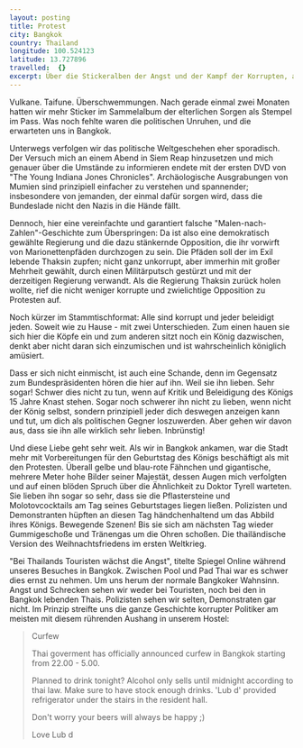 ```yaml
---
layout: posting
title: Protest
city: Bangkok
country: Thailand
longitude: 100.524123
latitude: 13.727896
travelled:  {}
excerpt: Über die Stickeralben der Angst und der Kampf der Korrupten, als auch dem thailändischen Weihnachtsfrieden und wie mit Ausgangssperren umgegangen wird.
---
```


Vulkane. Taifune. Überschwemmungen. Nach gerade einmal zwei Monaten hatten wir mehr Sticker im Sammelalbum der elterlichen Sorgen als Stempel im Pass. Was noch fehlte waren die politischen Unruhen, und die erwarteten uns in Bangkok.

Unterwegs verfolgen wir das politische Weltgeschehen eher sporadisch. Der Versuch mich an einem Abend in Siem Reap hinzusetzen und mich genauer über die Umstände zu informieren endete mit der ersten DVD von "The Young Indiana Jones Chronicles". Archäologische Ausgrabungen von Mumien sind prinzipiell einfacher zu verstehen und spannender; insbesondere von jemanden, der einmal dafür sorgen wird, dass die Bundeslade nicht den Nazis in die Hände fällt.

Dennoch, hier eine vereinfachte und garantiert falsche "Malen-nach-Zahlen"-Geschichte zum Überspringen: Da ist also eine demokratisch gewählte Regierung und die dazu stänkernde Opposition, die ihr vorwirft von Marionettenpfäden durchzogen zu sein. Die Pfäden soll der im Exil lebende Thaksin zupfen; nicht ganz unkorrupt, aber immerhin mit großer Mehrheit gewählt, durch einen Militärputsch gestürzt und mit der derzeitigen Regierung verwandt. Als die Regierung Thaksin zurück holen wollte, rief die nicht weniger korrupte und zwielichtige Opposition zu Protesten auf. 

Noch kürzer im Stammtischformat: Alle sind korrupt und jeder beleidigt jeden. Soweit wie zu Hause - mit zwei Unterschieden. Zum einen hauen sie sich hier die Köpfe ein und zum anderen sitzt noch ein König dazwischen, denkt aber nicht daran sich einzumischen und ist wahrscheinlich königlich amüsiert.

Dass er sich nicht einmischt, ist auch eine Schande, denn im Gegensatz zum Bundespräsidenten hören die hier auf ihn. Weil sie ihn lieben. Sehr sogar! Schwer dies nicht zu tun, wenn auf Kritik und Beleidigung des Königs 15 Jahre Knast stehen. Sogar noch schwerer ihn nicht zu lieben, wenn nicht der König selbst, sondern prinzipiell jeder dich deswegen anzeigen kann und tut, um dich als politischen Gegner loszuwerden. Aber gehen wir davon aus, dass sie ihn alle wirklich sehr lieben. Inbrünstig!

Und diese Liebe geht sehr weit. Als wir in Bangkok ankamen, war die Stadt mehr mit Vorbereitungen für den Geburtstag des Königs beschäftigt als mit den Protesten. Überall gelbe und blau-rote Fähnchen und gigantische, mehrere Meter hohe Bilder seiner Majestät, dessen Augen mich verfolgten und auf einen blöden Spruch über die Ähnlichkeit zu Doktor Tyrell warteten. Sie lieben ihn sogar so sehr, dass sie die Pflastersteine und Molotovcocktails am Tag seines Geburtstages liegen ließen. Polizisten und Demonstranten hüpften an diesen Tag händchenhaltend um das Abbild ihres Königs. Bewegende Szenen! Bis sie sich am nächsten Tag wieder Gummigeschoße und Tränengas um die Ohren schoßen. Die thailändische Version des Weihnachtsfriedens im ersten Weltkrieg.

"Bei Thailands Touristen wächst die Angst", titelte Spiegel Online während unseres Besuches in Bangkok. Zwischen Pool und Pad Thai war es schwer dies ernst zu nehmen. Um uns herum der normale Bangkoker Wahnsinn. Angst und Schrecken sehen wir weder bei Touristen, noch bei den in Bangkok lebenden Thais. Polizisten sehen wir selten, Demonstraten gar nicht. Im Prinzip streifte uns die ganze Geschichte korrupter Politiker am meisten mit diesem rührenden Aushang in unserem Hostel:

> Curfew
> 
> Thai goverment has officially announced curfew in Bangkok starting from 22.00 - 5.00.
> 
> Planned to drink tonight? Alcohol only sells until midnight according to thai law. Make sure to have stock enough drinks. 'Lub d' provided refrigerator under the stairs in the resident hall.
> 
> Don't worry your beers will always be happy ;)
> 
> Love
> Lub d


